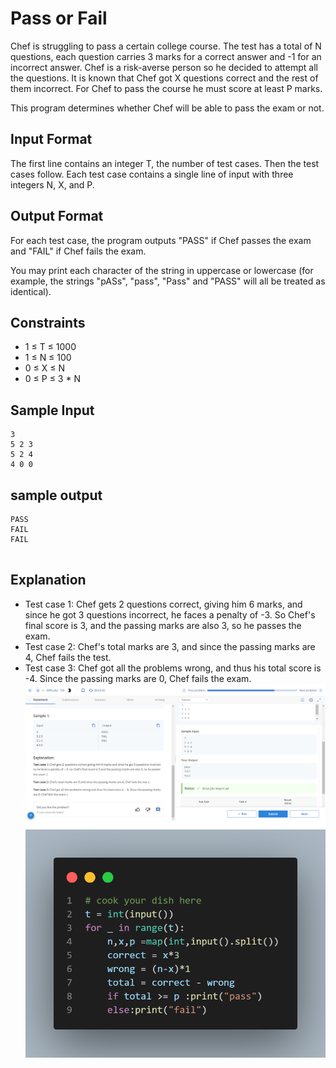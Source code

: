 # Pass or Fail

Chef is struggling to pass a certain college course. The test has a total of N questions, each question carries 3 marks for a correct answer and -1 for an incorrect answer. Chef is a risk-averse person so he decided to attempt all the questions. It is known that Chef got X questions correct and the rest of them incorrect. For Chef to pass the course he must score at least P marks.

This program determines whether Chef will be able to pass the exam or not.

## Input Format

The first line contains an integer T, the number of test cases. Then the test cases follow.
Each test case contains a single line of input with three integers N, X, and P.

## Output Format

For each test case, the program outputs "PASS" if Chef passes the exam and "FAIL" if Chef fails the exam.

You may print each character of the string in uppercase or lowercase (for example, the strings "pASs", "pass", "Pass" and "PASS" will all be treated as identical).

## Constraints

- 1 ≤ T ≤ 1000
- 1 ≤ N ≤ 100
- 0 ≤ X ≤ N
- 0 ≤ P ≤ 3 * N

## Sample Input
 
```
3
5 2 3
5 2 4
4 0 0

```
## sample output

```
PASS
FAIL
FAIL


```


## Explanation

- Test case 1: Chef gets 2 questions correct, giving him 6 marks, and since he got 3 questions incorrect, he faces a penalty of -3. So Chef's final score is 3, and the passing marks are also 3, so he passes the exam.
- Test case 2: Chef's total marks are 3, and since the passing marks are 4, Chef fails the test.
- Test case 3: Chef got all the problems wrong, and thus his total score is -4. Since the passing marks are 0, Chef fails the exam.
![](Untitled.png)
![](code.png)
